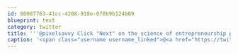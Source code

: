 ```yaml
---
id: 80087763-41cc-4208-918e-0f8b9b124b09
blueprint: text
category: twitter
title: '''@pixelsavvy Click "Next" on the science of entrepreneurship post for a hilarious American AIrlines UI re-design post.'
caption: '<span class="username username_linked">@<a href="https://twitter.com/pixelsavvy" title="pixel savvy">pixelsavvy</a></span> Click "Next" on the science of entrepreneurship post for a hilarious American AIrlines UI re-design post.'
---
```

